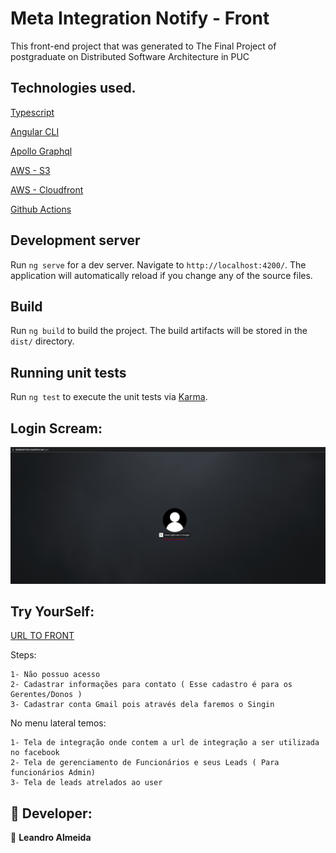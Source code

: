 # Meta Integration Notify - Front

This front-end project that was generated to The Final Project of postgraduate on Distributed Software Architecture in PUC 

## Technologies used.


[Typescript](https://www.typescriptlang.org/)

[Angular CLI](https://github.com/angular/angular-cli)

[Apollo Graphql](https://www.apollographql.com/)

[AWS - S3](https://aws.amazon.com/pt/s3/)

[AWS - Cloudfront](https://aws.amazon.com/pt/cloudfront/)

[Github Actions](https://github.com/features/actions)


## Development server

Run `ng serve` for a dev server. Navigate to `http://localhost:4200/`. The application will automatically reload if you change any of the source files.

## Build

Run `ng build` to build the project. The build artifacts will be stored in the `dist/` directory.

## Running unit tests

Run `ng test` to execute the unit tests via [Karma](https://karma-runner.github.io).

## Login Scream:

<p align="center">
  <img src="/src/assets/images/front.png" width="800" title="Login Scream">
</p>

## Try YourSelf: 

[URL TO FRONT](https://d2a6njrb77isi2.cloudfront.net)

Steps:  

    1- Não possuo acesso
    2- Cadastrar informações para contato ( Esse cadastro é para os Gerentes/Donos )
    3- Cadastrar conta Gmail pois através dela faremos o Singin

No menu lateral temos:

    1- Tela de integração onde contem a url de integração a ser utilizada no facebook
    2- Tela de gerenciamento de Funcionários e seus Leads ( Para funcionários Admin)
    3- Tela de leads atrelados ao user

## 🤝 Developer:

👤 **Leandro Almeida**